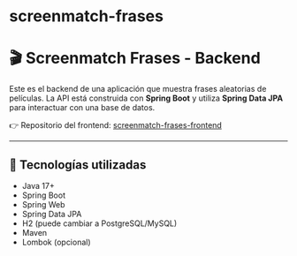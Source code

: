 # screenmatch-frases
# 🎬 Screenmatch Frases - Backend

Este es el backend de una aplicación que muestra frases aleatorias de películas. La API está construida con **Spring Boot** y utiliza **Spring Data JPA** para interactuar con una base de datos.

👉 Repositorio del frontend: [screenmatch-frases-frontend](https://github.com/usuario/screenmatch-frases-frontend)

---

## 🚀 Tecnologías utilizadas

- Java 17+
- Spring Boot
- Spring Web
- Spring Data JPA
- H2 (puede cambiar a PostgreSQL/MySQL)
- Maven
- Lombok (opcional)
